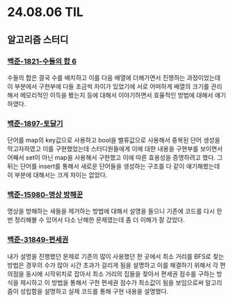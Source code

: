 # 24.08.06 TIL

## 알고리즘 스터디

### [백준-1821-수들의 합 6](https://www.acmicpc.net/problem/1821)

수들의 합은 결국 수를 배치하고 이를 다음 배열에 더해가면서 진행하는 과정이었는데 이 부분에서 구현부에 다들 조금씩 차이가 있었기에 서로 어떠하게 배열의 크기를 관리해서 메모리적인 이득을 봤는지 등에 대해서 이야기하면서 효율적인 방법에 대해서 얘기하였다.

### [백준-1897-토달기](https://www.acmicpc.net/problem/1897)

단어를 map의 key값으로 사용하고 bool을 밸류값으로 사용해서 중복된 단어 생성을 막고자하였고 이를 구현했었는데 스터디원들에게 이에 대한 내용을 구현부를 보이면서 어째서 set이 아닌 map을 사용해서 구현했고 이에 따른 효용성을 증명하려고 했다. 그 뒤는 단어를 insert를 통해서 새로운 단어들을 생성하는 구조를 다 같이 얘기해봤는데 이 부분에 대해서는 크게 차이는 없었다.

### [백준-15980-명상 방해꾼](https://www.acmicpc.net/problem/15980)

명상을 방해하는 새들을 제거하는 방법에 대해서 설명을 들으니 기존에 코드를 다시 한번 정리해볼 수 있어서 다소 난해한 문제였는데 좀 더 이해가 잘 갔었다.

### [백준-31849-편세권](https://www.acmicpc.net/problem/31849)

내가 설명을 진행했던 문제로 기존의 많이 사용했던 한 곳에서 최소 거리를 BFS로 찾는 방법은 경우의 수가 많아 시간 초과가 걸리게 됨을 설명하고 이를 해결하기 위해서 각 편의점을 동시에 시작위치로 잡아서 최소 거리의 집들을 찾아서 편세권 점수를 구하는 방식을 제시하고 이 방법을 통해서 구한 편세권 점수가 최소값이 됨을 보임으로써 알고리즘이 성립함을 설명하고 실제 코드를 통해 구현 내용을 설명했다.

